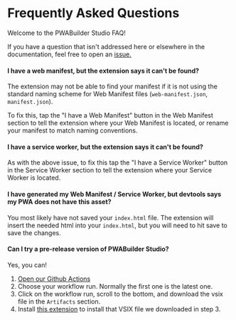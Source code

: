 # Frequently Asked Questions

Welcome to the PWABuilder Studio FAQ!

If you have a question that isn't addressed here or elsewhere in the documentation, feel free to open an [issue.](https://github.com/pwa-builder/PWABuilder/issues/new/choose)

#### I have a web manifest, but the extension says it can't be found?
The extension may not be able to find your manifest if it is not using the standard naming scheme for Web Manifest files (`web-manifest.json`, `manifest.json`). 

To fix this, tap the "I have a Web Manifest" button in the Web Manifest section to tell the extension where your Web Manifest is located, or rename your manifest to match naming conventions.

#### I have a service worker, but the extension says it can't be found?
As with the above issue, to fix this tap the "I have a Service Worker" button in the Service Worker section to tell the extension where your Service Worker is located.

#### I have generated my Web Manifest / Service Worker, but devtools says my PWA does not have this asset?
You most likely have not saved your `index.html` file. The extension will insert the needed html into your `index.html`, but you will need to hit save to save the changes.

#### Can I try a pre-release version of PWABuilder Studio?

Yes, you can!

1. [Open our Github Actions](https://github.com/pwa-builder/pwa-studio/actions)
2. Choose your workflow run. Normally the first one is the latest one.
3. Click on the workflow run, scroll to the bottom, and download the vsix file in the `Artifacts` section.
4. Install [this extension](https://marketplace.visualstudio.com/items?itemName=fabiospampinato.vscode-install-vsix&msclkid=d9be3152b46711ecb569dbe40d0a72c0) to install that VSIX file we downloaded in step 3.